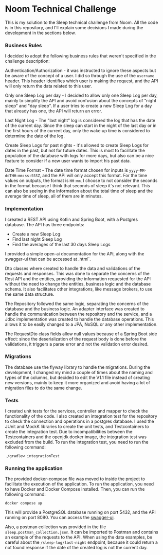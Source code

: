 # Noom Technical Challenge

This is my solution to the Sleep technical challenge from Noom. All the code is in this repository, and I'll explain some
decisions I made during the development in the sections below.

### Business Rules

I decided to adopt the following business rules that weren't specified in the challenge description:

Authentication/Authorization - it was instructed to ignore these aspects but be aware of the concept of a user. I did so through
the use of the `username` header. This header identifies which user is making the request, and the API will only return
the data related to this user.

Only one Sleep Log per day - I decided to allow only one Sleep Log per day, mainly to simplify the API and avoid
confusion about the concepts of "night sleep" and "day sleep". If a user tries to create a new Sleep Log for a day that
already has one, the API will return an error.

Last Night Log - The "last night" log is considered the log that has the date of the current day. Since the sleep
can start in the night of the last day or in the first hours of the current day, only the wake up time is considered to
determine the date of the log.

Create Sleep Logs for past nights - It's allowed to create Sleep Logs for dates in the past, but not for future dates.
This is most to facilitate the population of the database with logs for more days, but also can be a nice feature to
consider if a new user wants to import his past data.

Date Time Format - The date time format chosen for inputs is `yyyy-MM-ddTHH:mm:ss:SSSZ`, and the API will only accept this format.
For the time values on outputs, the format is `HH:mm`, I choose to not consider the seconds in the format because I think that seconds of sleep it's not relevant. 
This can also be seeing in the information about the total time of sleep and the average time of sleep, all of them are in minutes.

### Implementation

I created a REST API using Kotlin and Spring Boot, with a Postgres database. The API has three endpoints:
 - Create a new Sleep Log
 - Find last night Sleep Log
 - Find the averages of the last 30 days Sleep Logs

I provided a simple open-ai documentation for the APi, along with the swagger-ui that can be accessed at 
.html`.

Dto classes where created to handle the data and validations of the requests and responses. This was done to separate
the concerns of the Rest API and the entities, providing the information requested for the API without the need to 
change the entities, business logic and the database schema. It also facilitates other integrations, 
like message brokers, to use the same data structure.

The Repository followed the same logic, separating the concerns of the database and the business logic.
An adapter interface was created to handle the communication between the repository and the service, 
and a Jdbc implementation was created to handle the database operations. This allows it to be easily changed to a JPA,
NoSQL or any other implementation.

The RequestDto class fields allow null values because of a Spring Boot side effect: since the deserialization of the request body is done before the
validations, it triggers a parse error and not the validation error desired.

### Migrations

The database use the flyway library to handle the migrations. During the development, I changed my mind a couple of 
times about the naming and types of the columns, but decided to edit the V1.1 file instead of creating new versions,
mainly to keep it more organized and avoid having a lot of migration files to do the same change.

### Tests

I created unit tests for the services, controller and mapper to check the functionality of the code. 
I also created an integration test for the repository to check the connection and operations in a postgres database. 
I used the JUnit and MockK libraries to create the unit tests, and Testcontainers to create the integration test.
Due to incompatibilities between the Testcontainers and the openjdk docker image, the integration test was excluded from the build.
To run the integration test, you need to run the following command:

```shell
./gradlew integrationTest
```

### Running the application

The provided docker-compose file was moved to inside the project to facilitate the execution of the application.
To run the application, you need to have Docker and Docker Compose installed. Then, you can run the following command:

```shell
docker compose up
```

This will provide a PostgreSQL database running on port 5432, and the API running on port 8080. 
You can access the [swagger-ui](http://localhost:8080/swagger-ui.html).

Also, a postman collection was provided in the file `sleep.postman_collection.json`. It can be imported to Postman and
contains an example of the requests to the API. 
When using the data examples, be careful about the `/sleep-log/last-night` endpoint, because it could return a
not found response if the date of the created log is not the current day.